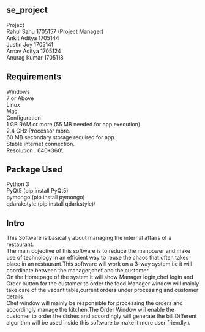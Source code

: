 se_project
----------------
Project \
Rahul Sahu    1705157   (Project Manager)\
Ankit Aditya  1705144   \
Justin Joy    1705141   \
Arnav Aditya  1705124   \
Anurag Kumar  1705118   

Requirements
-------
Windows\
7 or Above\
Linux\
Mac\
Configuration\
1 GB RAM or more (55 MB needed for app execution)\
2.4 GHz Processor more.\
60 MB secondary storage required for app.\
Stable internet connection.\
Resolution : 640*360\

Package Used
--------------------------
Python 3\
PyQt5 (pip install PyQt5)\
pymongo (pip install pymongo)\
qdarakstyle (pip install qdarkstyle)\

Intro
-------------
This Software is basically about managing the internal affairs of a restaurant.\
The main objective of this software is to reduce the manpower and make use of technology in an efficient way to reuse the chaos that often takes place in an restaurant.This software will work on a 3-way system i.e it will coordinate between the manager,chef and the customer.\
On the Homepage of the system,it will show Manager login,chef login and Order button for the customer to order the food.Manager window will mainly take care of the vacant table,current orders under processing and customer details.\
Chef window will mainly be responsible for processing the orders and accordingly manage the kitchen.The Order Window will enable the customer to order the dishes and accordingly will generate the bill.Different algorithm will be used inside this software to make it more user friendly.\
